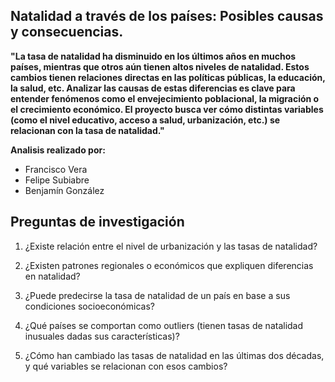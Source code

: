 ## Natalidad a través de los países: Posibles causas y consecuencias.
**"La tasa de natalidad ha disminuido  en los últimos años en muchos países, mientras que otros 
aún tienen altos niveles de natalidad. Estos cambios tienen relaciones directas en las políticas 
públicas,  la  educación,  la  salud,  etc.  Analizar  las  causas  de  estas  diferencias  es  clave  para 
entender  fenómenos  como  el  envejecimiento  poblacional,  la  migración  o  el  crecimiento 
económico. El proyecto busca ver cómo distintas variables (como el nivel educativo, acceso a 
salud, urbanización, etc.) se relacionan con la tasa de natalidad."**

**Analisis realizado por:**
- Francisco Vera 
- Felipe Subiabre
- Benjamín González 

## Preguntas de investigación 
  
1) ¿Existe relación entre el nivel de urbanización y las tasas de natalidad?  
  
2) ¿Existen patrones regionales o económicos que expliquen diferencias en natalidad? 
  
3) ¿Puede predecirse la tasa de natalidad de un país en base a sus condiciones socioeconómicas? 
  
4) ¿Qué  países  se  comportan  como  outliers  (tienen  tasas  de  natalidad  inusuales  dadas  sus 
características)? 
  
5) ¿Cómo  han  cambiado  las  tasas  de  natalidad  en  las  últimas  dos  décadas,  y  qué  variables  se 
relacionan con esos cambios?